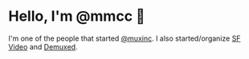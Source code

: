 # Hello, I'm @mmcc 👋

I'm one of the people that started [@muxinc](https://github.com/muxinc). I also started/organize [SF Video](https://sfvideo.org) and [Demuxed](https://demuxed.com).
